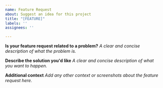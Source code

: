 ```yaml
---
name: Feature Request
about: Suggest an idea for this project
title: "[FEATURE]"
labels: ''
assignees: ''

---
```


**Is your feature request related to a problem?**
_A clear and concise description of what the problem is._

**Describe the solution you'd like**
_A clear and concise description of what you want to happen._

**Additional context**
_Add any other context or screenshots about the feature request here._
